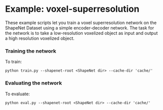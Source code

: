 # Example: voxel-superresolution

These example scripts let you train a voxel superresolution network on the ShapeNet Dataset using a simple encoder-decoder network. The task for the network is to take a low-resolution voxelized object as input and output a high resolution voxelized object.


### Training the network

To train:
```
python train.py --shapenet-root <ShapeNet dir> --cache-dir 'cache/'
```


### Evaluating the network

To evaluate:
```
python eval.py --shapenet-root <ShapeNet dir> --cache-dir 'cache/'
```
